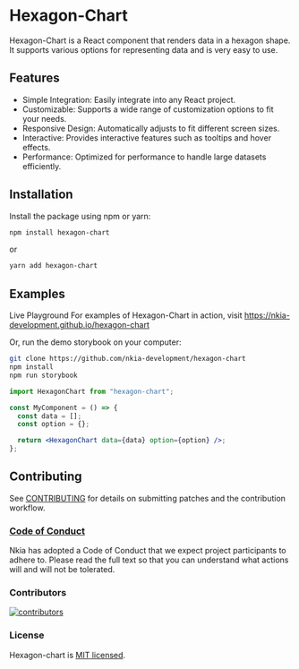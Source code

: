 # Hexagon-Chart

Hexagon-Chart is a React component that renders data in a hexagon shape. It supports various options for representing data and is very easy to use.

## Features

- Simple Integration: Easily integrate into any React project.
- Customizable: Supports a wide range of customization options to fit your needs.
- Responsive Design: Automatically adjusts to fit different screen sizes.
- Interactive: Provides interactive features such as tooltips and hover effects.
- Performance: Optimized for performance to handle large datasets efficiently.

## Installation

Install the package using npm or yarn:

```bash
npm install hexagon-chart
```

or

```bash
yarn add hexagon-chart
```

## Examples

Live Playground
For examples of Hexagon-Chart in action, visit https://nkia-development.github.io/hexagon-chart

Or, run the demo storybook on your computer:

```bash
git clone https://github.com/nkia-development/hexagon-chart
npm install
npm run storybook
```

```jsx
import HexagonChart from "hexagon-chart";

const MyComponent = () => {
  const data = [];
  const option = {};

  return <HexagonChart data={data} option={option} />;
};
```

## Contributing

See [CONTRIBUTING](CONTRIBUTING.MD) for details on submitting patches and the contribution workflow.

### [Code of Conduct](https://github.com/nkia-development/hexagon-chart/blob/main/CODE_OF_CONDUCT.md)

Nkia has adopted a Code of Conduct that we expect project participants to adhere to. Please read the full text so that you can understand what actions will and will not be tolerated.

### Contributors

<a href="https://github.com/nkia-development/hexagon-chart/graphs/contributors">
  <img src="https://contrib.rocks/image?repo=nkia-development/hexagon-chart" alt="contributors"/>
</a>

### License

Hexagon-chart is [MIT licensed](./LICENSE).
